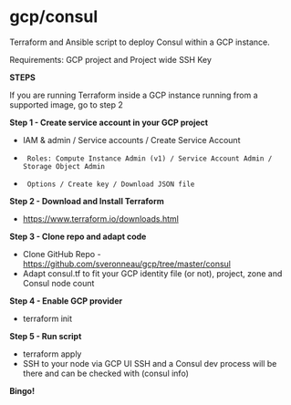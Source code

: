 # gcp/consul
Terraform and Ansible script to deploy Consul within a GCP instance.

Requirements: GCP project and Project wide SSH Key

**STEPS**

If you are running Terraform inside a GCP instance running from a supported image, go to step 2

**Step 1 - Create service account in your GCP project**
* IAM & admin / Service accounts / Create Service Account
-      Roles: Compute Instance Admin (v1) / Service Account Admin / Storage Object Admin
-      Options / Create key / Download JSON file

**Step 2 - Download and Install Terraform**
* https://www.terraform.io/downloads.html

**Step 3 - Clone repo and adapt code**
* Clone GitHub Repo - https://github.com/sveronneau/gcp/tree/master/consul
* Adapt consul.tf to fit your GCP identity file (or not), project, zone and Consul node count

**Step 4 - Enable GCP provider**
* terraform init

**Step 5 - Run script**
* terraform apply
* SSH to your node via GCP UI SSH and a Consul dev process will be there and can be checked with (consul info)

**Bingo!**
